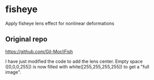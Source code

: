 # fisheye
Apply fisheye lens effect for nonlinear deformations

## Original repo
https://github.com/Gil-Mor/iFish

I have just modified the code to add the lens center. Empty space ([0,0,0,255]) is now filled with white([255,255,255,255]) to get a "full image".

